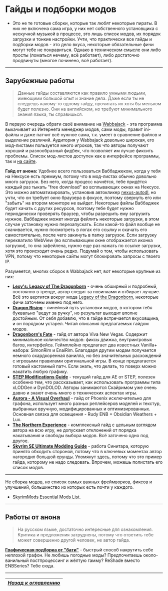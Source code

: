# Гайды и подборки модов

+ Это не те готовые сборки, которые так любят некоторые пираты. В них не включена сама игра, у них нет собственного установщика с нескучной музыкой в процессе, это лишь список модов, их порядок загрузки и тонкие настройки. Учти, что практически все гайды и подборки модов - это дело вкуса, некоторые обязательные фичи могут тебе не понравиться. Однако в техническом смысле они либо просты (ломаться нечему, всё работает), либо достаточно продвинуты (многое починено, всё работает).

------

## Зарубежные работы

> Данные гайды составляются как правило умными людьми, имеющими большой опыт и знание дела. Даже если ты не следуешь какому-то одному гайду, прочитать их хотя бы мельком будет полезно. Они на английском, но требуют минимального знания языка, ты справишься.

В первую очередь обрати своё внимание на [Wabbajack](https://www.wabbajack.org) - эта программа выкачивает из Интернета менеджер модов, сами моды, правит ini-файлы и даже патчит всё нужное сама, т.к. умеет в сравнение файлов и выделение различий. Аудитория у Wabbajack довольно широкая, его мод-листами пользуется много игроков, так что авторы получают хороший и разнообразный фидбек, что позволяет им лучше фиксить проблемы. Список мод-листов доступен как в интерфейсе программы, так и [на сайте](https://www.wabbajack.org/gallery).

**Гайд от анона:** Удобнее всего пользоваться Ваббаджеком, когда у тебя на Нексусе есть премиум, потому что в мод-листах обычно довольно много загрузок. Без него, когда процесс начнётся, тебе придётся каждый раз тыкать "free download" во всплывающих окнах на Нексусе. Это можно автоматизировать, установив автокликер [nexus-autodl](https://parsiad.ca/nexus-autodl/), но учти, что он требует окно браузера в фокусе, поэтому свернуть его или "забыть" на втором мониторе не выйдет. Некоторые файлы Ваббаджек будет качать с других ресурсов, поэтому тебе будет нужно периодически проверять браузер, чтобы разрешить ему загрузить нужное. Ваббаджек может иногда фейлить некоторые загрузки, в этом случае установку нужно перезапускать. Если какой-то файл вообще не скачивается, нужно посмотреть в логах его ссылку и скачать его самостоятельно, после чего закинуть в папку загрузок. Если загрузку перехватило WebView (во всплывающем окне отображается иконка загрузки), то она зафейлена, нужно еще раз нажать по ссылке загрузки, хотя это происходит очень редко. Подумай о том, чтобы использовать VPN, потому что некоторые сайты могут блокировать запросы с твоего IP.

Разумеется, многих сборок в Wabbajack нет, вот некоторые крупные из них:
  + **[Lexy's: Legacy of The Dragonborn](https://lexyslotd.com)** - очень обширный и подробный, постоянно в тренде, автор следит за новинками и отбирает лучшие. Всё это вертится вокруг мода [Legacy of the Dragonborn](https://www.nexusmods.com/skyrimspecialedition/mods/11802), некоторые фичи заточены именно под него.
  + **[Dragon Rising](https://belowthesunmodding.wordpress.com/2017/04/30/dragon-rising)** - линейный путь установки модов, в котором тебя буквально "ведут за ручку", но результат выходит вполне достойным. От себя добавлю, что в гайде встречается вкусовщина, и он порядком устарел. Читай описания предлагаемых гайдом модов.
  + **[Dragonborn's Fate](https://dragonbornsfate.moddinglinked.com)** - гайд от автора Viva New Vegas. Содержит минимальное количество модов: фиксы движка, внутриигровых багов, интерфейса. Геймплейно предлагает два известных Vanilla+ набора: SimonRim и EnaiRim. Благодаря другим модам получается немного охардкоренная ванилла, но без значительных расхождений с игровыми правилами оригинальной игры. В конце предлагается готовый кастомный патч. Если знать, что делать, то поверх можно накатить любую графику.
  + **[STEP Modifications Guide](https://stepmodifications.org/wiki/SkyrimSE:2.2.0)** - текущий гайд для AE от STEP, полезен особенно тем, что рассказывает, как использовать программы типа xLODGen и DynDOLOD. Авторы занимаются Скайримом уже очень давно и знают очень много о технических аспектах игры.
  + **[Aurora - A Visual Overhaul](https://thephoenixflavour.com/skyrim-se/aur)** - гайд от Phoenix исключительно для графона, использует много разных реплейсеров моделей и текстур, выбранных вручную, модифицированных и оптимизированных. Основная связка для освещения - Rudy ENB + Obsidian Weathers + Lux.
  + **[The Northern Experience](https://www.nexusmods.com/skyrimspecialedition/mods/23894)** - комплексный гайд с цельным взглядом автора на всю игру, не допускает отклонений от порядка накатывания и свободы выбора модов. Всё заточено одно под другое.
  + **[Skyrim SE Ultimate Modding Guide](https://www.sinitargaming.com/skyrim_se.html)** - работа Синитара, которую принято обходить стороной, потому что в ключевых моментах автор нагородил большой ерунды. Упомянут здесь, потому что это пример гайда, которому не надо следовать. Впрочем, можешь полистать его список модов.

------

Не сборка модов, но список самых важных фреймворков, фиксов и улучшений, большинство из которых есть почти у каждого.

+ [SkyrimMods Essential Mods List](https://www.reddit.com/r/skyrimmods/wiki/essential_mods/).

------

## Работы от анона

> На русском языке, достаточно интересные для ознакомления. Критика и предложения затруднены, потому что ответить тебе может совершенно другой человек, не автор гайда.

**[Графическая подборка от "бати"](../00_Resources/02_Anon_Guides/00_Daddy_Graphics/Guide.md)** - быстрый способ накрутить себе неплохой графон. Не любишь погодные моды? Предпочитаешь около-ванильный постпроцессинг и жёлтую гамму? ReShade вместо ENBSeries? Тебе сюда.

------

|[*Назад к оглавлению*](../01_Оглавление.md)|
|:---:|
